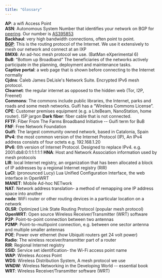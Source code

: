 ```yaml
---
title: "Glossary"
---
```

<!---
IMPORTANT, markdown needs two spaces "  " at the end of every line here to create a new line!
-->
**AP**: a wifi Access Point  
**ASN**: Autonomous System Number that identifies your network on BGP for [peering](../../networking/peering/). Our  number is [AS395853](https://www.peeringdb.com/asn/395853)  
**Backhaul**: very high bandwidth connections, often point to point.  
[**BGP**](../../networking/bgp/): This is the routing protocol of the Internet. We use it extensively to mesh our network and connect at an IXP  
**BMX6**: An ad-hoc mesh protocol we use. (BatMan eXperimental 6)  
**BuB**: “Bottom up Broadband” The beneficiaries of the networks actively participate in the planning, deployment and maintenance tasks.  
**Captive portal**: a web page that is shown before connecting to the Internet normally  
**Cjdns**: Caleb James DeLisle's Network Suite. Encrypted IPv6 mesh protocol.  
**Clearnet**: the regular internet as opposed to the hidden web (Tor, I2P, Freenet)  
**Commons**: The commons include public libraries, the Internet, parks and roads and some mesh networks. Guifi has a “Wireless Commons License”.  
**CPE**: Customer premises equipment (e.g. a LiteBeam, NanoStation, home router). ISP jargon
**Dark fiber**: fiber cable that is not connected.  
**FFTF**: Fiber From The Farms Broadband Initiative -- Guifi term for BuB   
**FNF**: Free Network Foundation  
**Guifi**: The largest community owned network, based in Catalonia, Spain 
**IPv4**: the most common version of the Internet Protocol (IP), An IPv4 address consists of four octets e.g. 192.168.1.20  
**IPv6**: 6th version of Internet Protocol. Designed to replace IPv4. e.g. 2001:db8:0:1:1:1:1:1
**HNA**: Host and Network Association information used by mesh protocols  
**LIR**: local Internet registry, an organization that has been allocated a block of IP addresses by a regional Internet registry (RIR)  
**LuCI**: (pronounced Lucy) Lua Unified Configuration Interface, the web interface in OpenWRT  
**MANET**: Mobile Ad-hoc NETwork  
**NAT**: Network address translation- a method of remapping one IP address space into another  
**node**: WiFi router or other routing devices in a particular location on a network   
**OLSR**: Optimized Link State Routing Protocol (popular mesh protocol)  
**OpenWRT**: Open source Wireless Receiver/Transmitter (WRT) software  
**P2P**: Point-to-point connection between two antennas  
**P2MP**: Point-to-multipoint connection, e.g. between one sector antenna and multiple smaller antennas  
**POE**: Power over ethernet (how Ubiquiti routers get 24 volt power)  
**Radio**: The wireless receiver/transmitter part of a router  
**RIR**: Regional Internet registry  
**SSID**: Service set identification- the Wi-Fi access point name  
**WAP**: Wireless Access Point  
**WDS**: Wireless Distribution System, A mesh protocol we use  
**WNDW**: Wireless Networking in the Developing World -- essential book  
**WRT**: Wireless Receiver/Transmitter software (WRT)  
